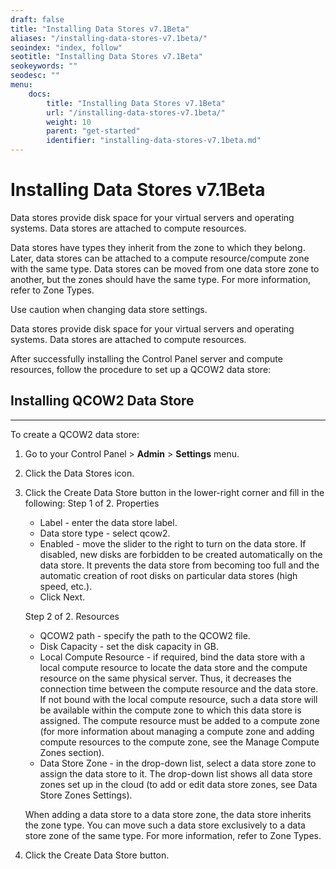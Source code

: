 ```yaml
---
draft: false
title: "Installing Data Stores v7.1Beta"
aliases: "/installing-data-stores-v7.1beta/"
seoindex: "index, follow"
seotitle: "Installing Data Stores v7.1Beta"
seokeywords: ""
seodesc: ""
menu:
    docs:
        title: "Installing Data Stores v7.1Beta"
        url: "/installing-data-stores-v7.1beta/"
        weight: 10
        parent: "get-started"
        identifier: "installing-data-stores-v7.1beta.md"
---
```

# Installing Data Stores v7.1Beta

Data stores provide disk space for your virtual servers and operating systems. Data stores are attached to compute resources.

Data stores have types they inherit from the zone to which they belong. Later, data stores can be attached to a compute resource/compute zone with the same type. Data stores can be moved from one data store zone to another, but the zones should have the same type. For more information, refer to Zone Types.

Use caution when changing data store settings.

Data stores provide disk space for your virtual servers and operating systems. Data stores are attached to compute resources.

After successfully installing the Control Panel server and compute resources, follow the procedure to set up a QCOW2 data store:

## Installing QCOW2 Data Store

------------------------------------------------------------------------

To create a QCOW2 data store:

1.  Go to your Control Panel &gt; **Admin** &gt; **Settings** menu.
2.  Click the Data Stores icon.
3.  Click the Create Data Store button in the lower-right corner and fill in the following:
    Step 1 of 2. Properties
    -   Label - enter the data store label.
    -   Data store type - select qcow2.
    -   Enabled - move the slider to the right to turn on the data store. If disabled, new disks are forbidden to be created automatically on the data store. It prevents the data store from becoming too full and the automatic creation of root disks on particular data stores (high speed, etc.).
    -   Click Next.

    Step 2 of 2. Resources
    -   QCOW2 path - specify the path to the QCOW2 file. 
    -   Disk Capacity - set the disk capacity in GB.
    -   Local Compute Resource - if required, bind the data store with a local compute resource to locate the data store and the compute resource on the same physical server. Thus, it decreases the connection time between the compute resource and the data store. If not bound with the local compute resource, such a data store will be available within the compute zone to which this data store is assigned. The compute resource must be added to a compute zone (for more information about managing a compute zone and adding compute resources to the compute zone, see the Manage Compute Zones section).
    -   Data Store Zone - in the drop-down list, select a data store zone to assign the data store to it. The drop-down list shows all data store zones set up in the cloud (to add or edit data store zones, see Data Store Zones Settings).

    When adding a data store to a data store zone, the data store inherits the zone type. You can move such a data store exclusively to a data store zone of the same type. For more information, refer to Zone Types.

4.  Click the Create Data Store button.


